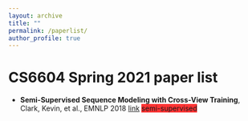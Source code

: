 ```yaml
---
layout: archive
title: ""
permalink: /paperlist/
author_profile: true
---
```



# CS6604 Spring 2021 paper list


- **Semi-Supervised Sequence Modeling with Cross-View Training**, Clark, Kevin, et al., EMNLP 2018 
[link](https://arxiv.org/abs/1809.08370) <span style="background-color:#ff3333;" class="textbox">semi-supervised</span>


